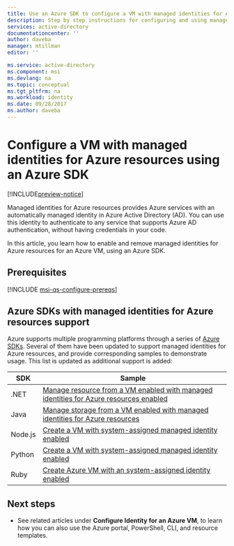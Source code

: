 ```yaml
---
title: Use an Azure SDK to configure a VM with managed identities for Azure resources
description: Step by step instructions for configuring and using managed identities for Azure resources on an Azure VM, using an Azure SDK.
services: active-directory
documentationcenter: ''
author: daveba
manager: mtillman
editor: ''

ms.service: active-directory
ms.component: msi
ms.devlang: na
ms.topic: conceptual
ms.tgt_pltfrm: na
ms.workload: identity
ms.date: 09/28/2017
ms.author: daveba
---
```


# Configure a VM with managed identities for Azure resources using an Azure SDK

[!INCLUDE[preview-notice](../../../includes/active-directory-msi-preview-notice.md)]

Managed identities for Azure resources provides Azure services with an automatically managed identity in Azure Active Directory (AD). You can use this identity to authenticate to any service that supports Azure AD authentication, without having credentials in your code. 

In this article, you learn how to enable and remove managed identities for Azure resources for an Azure VM, using an Azure SDK.

## Prerequisites

[!INCLUDE [msi-qs-configure-prereqs](../../../includes/active-directory-msi-qs-configure-prereqs.md)]

## Azure SDKs with managed identities for Azure resources support 

Azure supports multiple programming platforms through a series of [Azure SDKs](https://azure.microsoft.com/downloads). Several of them have been updated to support managed identities for Azure resources, and provide corresponding samples to demonstrate usage. This list is updated as additional support is added:

| SDK | Sample |
| --- | ------ | 
| .NET   | [Manage resource from a VM enabled with managed identities for Azure resources enabled](https://azure.microsoft.com/resources/samples/aad-dotnet-manage-resources-from-vm-with-msi/) |
| Java   | [Manage storage from a VM enabled with managed identities for Azure resources](https://azure.microsoft.com/resources/samples/compute-java-manage-resources-from-vm-with-msi-in-aad-group/)|
| Node.js| [Create a VM with system-assigned managed identity enabled](https://azure.microsoft.com/resources/samples/compute-node-msi-vm/) |
| Python | [Create a VM with system-assigned managed identity enabled](https://azure.microsoft.com/resources/samples/compute-python-msi-vm/) |
| Ruby   | [Create Azure VM with an system-assigned identity enabled](https://azure.microsoft.com/resources/samples/compute-ruby-msi-vm/) |

## Next steps

- See related articles under **Configure Identity for an Azure VM**, to learn how you can also use the Azure portal, PowerShell, CLI, and resource templates.
